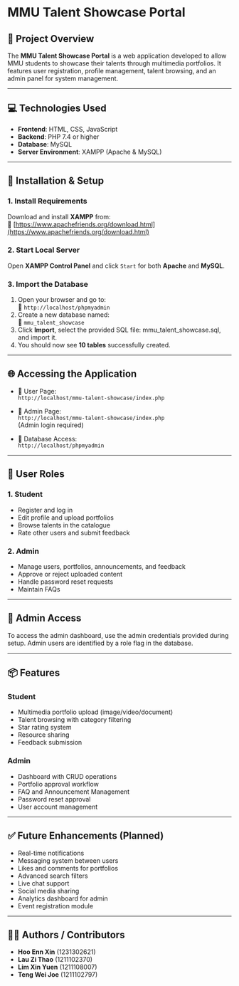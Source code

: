 # MMU Talent Showcase Portal

## 📌 Project Overview
The **MMU Talent Showcase Portal** is a web application developed to allow MMU students to showcase their talents through multimedia portfolios. It features user registration, profile management, talent browsing, and an admin panel for system management.

---

## 💻 Technologies Used
- **Frontend**: HTML, CSS, JavaScript  
- **Backend**: PHP 7.4 or higher  
- **Database**: MySQL  
- **Server Environment**: XAMPP (Apache & MySQL)

---

## 📂 Installation & Setup

### 1. Install Requirements
Download and install **XAMPP** from:  
🔗 [https://www.apachefriends.org/download.html](https://www.apachefriends.org/download.html)

### 2. Start Local Server
Open **XAMPP Control Panel** and click `Start` for both **Apache** and **MySQL**.

### 3. Import the Database
1. Open your browser and go to:  
   🔗 `http://localhost/phpmyadmin`
2. Create a new database named:  
   🔸 `mmu_talent_showcase`
3. Click **Import**, select the provided SQL file: mmu_talent_showcase.sql, and import it.
4. You should now see **10 tables** successfully created.

---

## 🌐 Accessing the Application

- 🔹 User Page:  
  `http://localhost/mmu-talent-showcase/index.php`

- 🔹 Admin Page:  
  `http://localhost/mmu-talent-showcase/index.php`  
  (Admin login required)

- 🔹 Database Access:  
  `http://localhost/phpmyadmin`

---

## 👥 User Roles

### 1. Student
- Register and log in
- Edit profile and upload portfolios
- Browse talents in the catalogue
- Rate other users and submit feedback

### 2. Admin
- Manage users, portfolios, announcements, and feedback
- Approve or reject uploaded content
- Handle password reset requests
- Maintain FAQs

---

## 🔐 Admin Access
To access the admin dashboard, use the admin credentials provided during setup. Admin users are identified by a role flag in the database.

---

## 📦 Features

### Student
- Multimedia portfolio upload (image/video/document)
- Talent browsing with category filtering
- Star rating system
- Resource sharing
- Feedback submission

### Admin
- Dashboard with CRUD operations
- Portfolio approval workflow
- FAQ and Announcement Management
- Password reset approval
- User account management

---

## ✅ Future Enhancements (Planned)
- Real-time notifications
- Messaging system between users
- Likes and comments for portfolios
- Advanced search filters
- Live chat support
- Social media sharing
- Analytics dashboard for admin
- Event registration module

---

## 👨‍💻 Authors / Contributors
- **Hoo Enn Xin** (1231302621)
- **Lau Zi Thao** (1211102370)
- **Lim Xin Yuen** (1211108007)
- **Teng Wei Joe** (1211102797)


